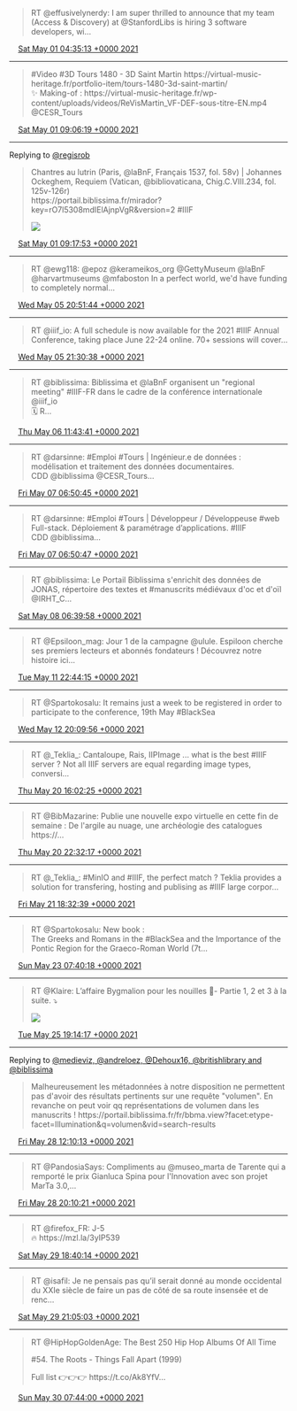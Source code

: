 > RT @effusivelynerdy: I am super thrilled to announce that my team \(Access &amp; Discovery\) at @StanfordLibs is hiring 3 software developers, wi…

<img src="../../media/tweet.ico" width="12" /> [Sat May 01 04:35:13 +0000 2021](https://twitter.com/regisrob/status/1388351276287680517)

----

> \#Video \#3D Tours 1480 \- 3D Saint Martin https://virtual\-music\-heritage\.fr/portfolio\-item/tours\-1480\-3d\-saint\-martin/  
> ✨ Making\-of : https://virtual\-music\-heritage\.fr/wp\-content/uploads/videos/ReVisMartin\_VF\-DEF\-sous\-titre\-EN\.mp4 @CESR\_Tours

<img src="../../media/tweet.ico" width="12" /> [Sat May 01 09:06:19 +0000 2021](https://twitter.com/regisrob/status/1388419501545361408)

----

Replying to [@regisrob](https://twitter.com/regisrob/status/1388419501545361408)

> Chantres au lutrin \(Paris, @laBnF, Français 1537, fol\. 58v\) \| Johannes Ockeghem, Requiem \(Vatican, @bibliovaticana, Chig\.C\.VIII\.234, fol\. 125v\-126r\)  
> https://portail\.biblissima\.fr/mirador?key\=rO7l5308mdIElAjnpVgR&version\=2 \#IIIF 
> 
> ![](../../media/1388422412782477312-E0Sqn4fX0AQCEvc.jpg)

<img src="../../media/tweet.ico" width="12" /> [Sat May 01 09:17:53 +0000 2021](https://twitter.com/regisrob/status/1388422412782477312)

----

> RT @ewg118: @epoz @kerameikos\_org @GettyMuseum @laBnF @harvartmuseums @mfaboston In a perfect world, we'd have funding to completely normal…

<img src="../../media/tweet.ico" width="12" /> [Wed May 05 20:51:44 +0000 2021](https://twitter.com/regisrob/status/1390046576568119302)

----

> RT @iiif\_io: A full schedule is now available for the 2021 \#IIIF Annual Conference, taking place June 22\-24 online\. 70\+ sessions will cover…

<img src="../../media/tweet.ico" width="12" /> [Wed May 05 21:30:38 +0000 2021](https://twitter.com/regisrob/status/1390056365067014144)

----

> RT @biblissima: Biblissima et @laBnF organisent un "regional meeting" \#IIIF\-FR dans le cadre de la conférence internationale @iiif\_io   
> 🗓️ R…

<img src="../../media/tweet.ico" width="12" /> [Thu May 06 11:43:41 +0000 2021](https://twitter.com/regisrob/status/1390271043202334720)

----

> RT @darsinne: \#Emploi \#Tours  \| Ingénieur\.e de données : modélisation et traitement des données documentaires\.   
> CDD @biblissima @CESR\_Tours…

<img src="../../media/tweet.ico" width="12" /> [Fri May 07 06:50:45 +0000 2021](https://twitter.com/regisrob/status/1390559712811311104)

----

> RT @darsinne: \#Emploi \#Tours  \| Développeur / Développeuse \#web Full\-stack\. Déploiement &amp; paramétrage d’applications\. \#IIIF  
> CDD @biblissima…

<img src="../../media/tweet.ico" width="12" /> [Fri May 07 06:50:47 +0000 2021](https://twitter.com/regisrob/status/1390559722516983809)

----

> RT @biblissima: Le Portail Biblissima s'enrichit des données de JONAS, répertoire des textes et \#manuscrits médiévaux d'oc et d'oïl @IRHT\_C…

<img src="../../media/tweet.ico" width="12" /> [Sat May 08 06:39:58 +0000 2021](https://twitter.com/regisrob/status/1390919387109105668)

----

> RT @Epsiloon\_mag: Jour 1 de la campagne @ulule\. Espiloon cherche ses premiers lecteurs et abonnés fondateurs \! Découvrez notre histoire ici…

<img src="../../media/tweet.ico" width="12" /> [Tue May 11 22:44:15 +0000 2021](https://twitter.com/regisrob/status/1392249218950176776)

----

> RT @Spartokosalu: It remains just a week to be registered in order to participate to the conference, 19th May \#BlackSea

<img src="../../media/tweet.ico" width="12" /> [Wed May 12 20:09:56 +0000 2021](https://twitter.com/regisrob/status/1392572772791037953)

----

> RT @\_Teklia\_: Cantaloupe, Rais, IIPImage \.\.\. what is the best \#IIIF server ? Not all IIIF servers are equal regarding image types, conversi…

<img src="../../media/tweet.ico" width="12" /> [Thu May 20 16:02:25 +0000 2021](https://twitter.com/regisrob/status/1395409585062678530)

----

> RT @BibMazarine: Publie une nouvelle expo virtuelle en cette fin de semaine : De l'argile au nuage, une archéologie des catalogues https://…

<img src="../../media/tweet.ico" width="12" /> [Thu May 20 22:32:17 +0000 2021](https://twitter.com/regisrob/status/1395507700675534848)

----

> RT @\_Teklia\_: \#MinIO and \#IIIF, the perfect match ? Teklia provides a solution for transfering, hosting and publising as \#IIIF large corpor…

<img src="../../media/tweet.ico" width="12" /> [Fri May 21 18:32:39 +0000 2021](https://twitter.com/regisrob/status/1395809780011311108)

----

> RT @Spartokosalu: New book :   
> The Greeks and Romans in the \#BlackSea and the Importance of the Pontic Region for the Graeco\-Roman World \(7t…

<img src="../../media/tweet.ico" width="12" /> [Sun May 23 07:40:18 +0000 2021](https://twitter.com/regisrob/status/1396370387336843265)

----

> RT @Klaire: L’affaire Bygmalion pour les nouilles 🍜\- Partie 1, 2 et 3 à la suite\. ⤵️ 
> 
> ![](../../media/1397269810455752708-E2OERPEWUAAEhsu.jpg)

<img src="../../media/tweet.ico" width="12" /> [Tue May 25 19:14:17 +0000 2021](https://twitter.com/regisrob/status/1397269810455752708)

----

Replying to [@medieviz, @andreloez, @Dehoux16, @britishlibrary and @biblissima](https://twitter.com/medieviz/status/1398229337606864898)

> Malheureusement les métadonnées à notre disposition ne permettent pas d'avoir des résultats pertinents sur une requête "volumen"\. En revanche on peut voir qq représentations de volumen dans les manuscrits \! https://portail\.biblissima\.fr/fr/bbma\.view?facet:etype\-facet\=Illumination&q\=volumen&vid\=search\-results

<img src="../../media/tweet.ico" width="12" /> [Fri May 28 12:10:13 +0000 2021](https://twitter.com/regisrob/status/1398250253237751814)

----

> RT @PandosiaSays: Compliments au @museo\_marta de Tarente qui a remporté le prix Gianluca Spina pour l'Innovation avec son projet MarTa 3\.0,…

<img src="../../media/tweet.ico" width="12" /> [Fri May 28 20:10:21 +0000 2021](https://twitter.com/regisrob/status/1398371082957209602)

----

> RT @firefox\_FR: J\-5  
> 🔥 https://mzl\.la/3yIP539

<img src="../../media/tweet.ico" width="12" /> [Sat May 29 18:40:14 +0000 2021](https://twitter.com/regisrob/status/1398710795089944582)

----

> RT @isafil: Je ne pensais pas qu’il serait donné au monde occidental du XXIe siècle de faire un pas de côté de sa route insensée et de renc…

<img src="../../media/tweet.ico" width="12" /> [Sat May 29 21:05:03 +0000 2021](https://twitter.com/regisrob/status/1398747239305170945)

----

> RT @HipHopGoldenAge: The Best 250 Hip Hop Albums Of All Time  
>   
> \#54\. The Roots \- Things Fall Apart \(1999\)  
>   
> Full list 👉👉👉  https://t\.co/Ak8YfV…

<img src="../../media/tweet.ico" width="12" /> [Sun May 30 07:44:00 +0000 2021](https://twitter.com/regisrob/status/1398908034047434753)